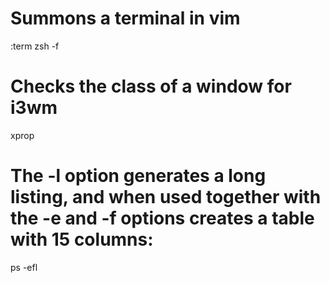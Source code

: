 # Summons a terminal in vim
:term zsh -f

# Checks the class of a window for i3wm
xprop


# The -l option generates a long listing, and when used together with the -e and -f options creates a table with 15 columns:
ps -efl

